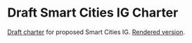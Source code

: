 # Draft Smart Cities IG Charter
[Draft charter](smart-cities-ig-charter.html) for proposed Smart Cities IG.
[Rendered version](https://cdn.statically.io/gh/w3c/wot/8ee51170/charters/smart-cities/smart-cities-ig-charter.html?env=dev).
